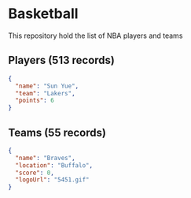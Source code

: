 # Basketball

This repository hold the list of NBA players and teams

## Players (513 records)

```json
{
  "name": "Sun Yue",
  "team": "Lakers",
  "points": 6
}
```

## Teams (55 records)

```json
{
  "name": "Braves",
  "location": "Buffalo",
  "score": 0,
  "logoUrl": "5451.gif"
}
```
